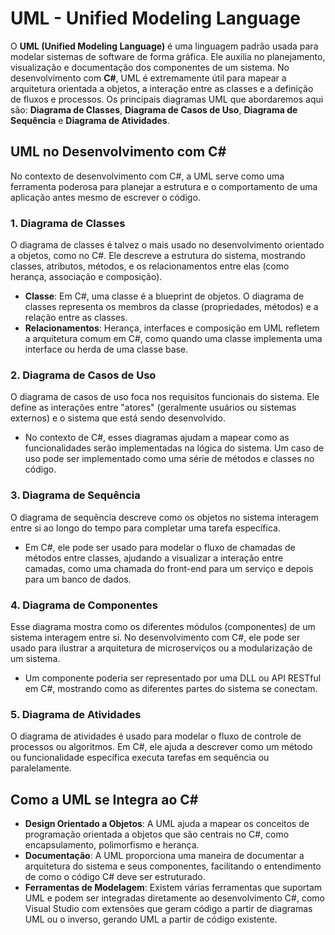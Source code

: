 # UML - Unified Modeling Language

O **UML (Unified Modeling Language)** é uma linguagem padrão usada para modelar sistemas de software de forma gráfica. Ele auxilia no planejamento, visualização e documentação dos componentes de um sistema. No desenvolvimento com **C#**, UML é extremamente útil para mapear a arquitetura orientada a objetos, a interação entre as classes e a definição de fluxos e processos. Os principais diagramas UML que abordaremos aqui são: **Diagrama de Classes**, **Diagrama de Casos de Uso**, **Diagrama de Sequência** e **Diagrama de Atividades**.


## UML no Desenvolvimento com C#
No contexto de desenvolvimento com C#, a UML serve como uma ferramenta poderosa para planejar a estrutura e o comportamento de uma aplicação antes mesmo de escrever o código.

### 1. **Diagrama de Classes**
O diagrama de classes é talvez o mais usado no desenvolvimento orientado a objetos, como no C#. Ele descreve a estrutura do sistema, mostrando classes, atributos, métodos, e os relacionamentos entre elas (como herança, associação e composição).

- **Classe**: Em C#, uma classe é a blueprint de objetos. O diagrama de classes representa os membros da classe (propriedades, métodos) e a relação entre as classes.
- **Relacionamentos**: Herança, interfaces e composição em UML refletem a arquitetura comum em C#, como quando uma classe implementa uma interface ou herda de uma classe base.

### 2. **Diagrama de Casos de Uso**
O diagrama de casos de uso foca nos requisitos funcionais do sistema. Ele define as interações entre "atores" (geralmente usuários ou sistemas externos) e o sistema que está sendo desenvolvido.

- No contexto de C#, esses diagramas ajudam a mapear como as funcionalidades serão implementadas na lógica do sistema. Um caso de uso pode ser implementado como uma série de métodos e classes no código.

### 3. **Diagrama de Sequência**
O diagrama de sequência descreve como os objetos no sistema interagem entre si ao longo do tempo para completar uma tarefa específica.

- Em C#, ele pode ser usado para modelar o fluxo de chamadas de métodos entre classes, ajudando a visualizar a interação entre camadas, como uma chamada do front-end para um serviço e depois para um banco de dados.

### 4. **Diagrama de Componentes**
Esse diagrama mostra como os diferentes módulos (componentes) de um sistema interagem entre si. No desenvolvimento com C#, ele pode ser usado para ilustrar a arquitetura de microserviços ou a modularização de um sistema.

- Um componente poderia ser representado por uma DLL ou API RESTful em C#, mostrando como as diferentes partes do sistema se conectam.

### 5. **Diagrama de Atividades**
O diagrama de atividades é usado para modelar o fluxo de controle de processos ou algoritmos. Em C#, ele ajuda a descrever como um método ou funcionalidade específica executa tarefas em sequência ou paralelamente.

## Como a UML se Integra ao C#

- **Design Orientado a Objetos**: A UML ajuda a mapear os conceitos de programação orientada a objetos que são centrais no C#, como encapsulamento, polimorfismo e herança.
- **Documentação**: A UML proporciona uma maneira de documentar a arquitetura do sistema e seus componentes, facilitando o entendimento de como o código C# deve ser estruturado.
- **Ferramentas de Modelagem**: Existem várias ferramentas que suportam UML e podem ser integradas diretamente ao desenvolvimento C#, como Visual Studio com extensões que geram código a partir de diagramas UML ou o inverso, gerando UML a partir de código existente.